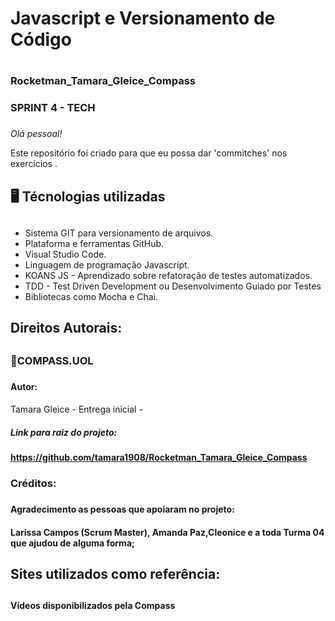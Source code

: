 # Javascript e Versionamento de Código <h1>

### Rocketman_Tamara_Gleice_Compass <h3>

### SPRINT 4 - TECH <h3>
*Olá pessoal!* 

Este repositório foi criado para que eu possa  dar 'commitches' nos exercícios .

## 🖥️ Técnologias utilizadas <h2>
 * Sistema GIT para versionamento de arquivos.
 * Plataforma e ferramentas GitHub.
 * Visual Studio Code.
 * Linguagem de programação Javascript.
 * KOANS JS - Aprendizado sobre refatoração de testes automatizados.
 * TDD - Test Driven Development ou Desenvolvimento Guiado por Testes
 * Bibliotecas como Mocha e Chai.

## Direitos Autorais: <h2>

### 🎯COMPASS.UOL <h3>

#### Autor: <h4>
Tamara Gleice - Entrega inicial - 
##### Link para raiz do projeto: <h5> 
**https://github.com/tamara1908/Rocketman_Tamara_Gleice_Compass**

### Créditos: <h3>

#### Agradecimento as pessoas que apoiaram no projeto: <h4>
 **Larissa Campos (Scrum Master), Amanda Paz,Cleonice e a toda Turma 04 que ajudou de alguma forma;**

## Sites utilizados como referência: <h2>

**Vídeos disponibilizados pela Compass**
